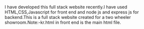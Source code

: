 I have developed this full stack website recently.I have used HTML,CSS,Javascript for front end and node js and express js for backend.This is a full stack website created for a two wheeler showroom.Note:-kr.html in front end is the main html file. 
